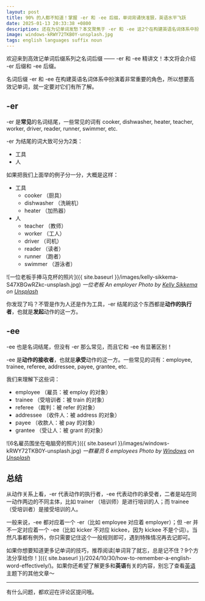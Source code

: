 ```yaml
---
layout: post
title: 90% 的人都不知道！掌握 -er 和 -ee 后缀，单词背诵快准狠，英语水平飞跃
date: 2025-01-13 20:33:38 +0800
description: 还在为记单词发愁？本文聚焦于 -er 和 -ee 这2个在构建英语名词体系中扮演着非常重要的常见词缀，深入剖析它们在单词构成中的规律与含义。通过丰富的单词实例，展示如何借助这两个词缀快速理解、记忆大量单词，让你告别死记硬背，开启高效记单词的新旅程，轻松提升词汇量。
image: windows-kRWY72TKB0Y-unsplash.jpg
tags: english languages suffix noun
---
```


欢迎来到高效记单词后缀系列之名词后缀 —— -er 和 -ee 精讲文！本文将会介绍 -er 后缀和 -ee 后缀。

名词后缀 -er 和 -ee 在构建英语名词体系中扮演着非常重要的角色，所以想要高效记单词，就一定要对它们有所了解。

## -er

-er 是**常见**的名词结尾，一些常见的词有 cooker, dishwasher, heater, teacher, worker, driver, reader, runner, swimmer, etc.

-er 为结尾的词大致可分为2类：
- 工具
- 人

如果把我们上面举的例子分一分，大概是这样：
- 工具
	- cooker （厨具）	
	- dishwasher （洗碗机）
	- heater （加热器）
- 人
	- teacher （教师）
	- worker （工人）
	- driver （司机）
	- reader （读者）
	- runner （跑者）
	- swimmer （游泳者）

![一位老板手捧马克杯的照片]({{ site.baseurl }}/images/kelly-sikkema-S47XBGwRZkc-unsplash.jpg)
*一位老板 An employer Photo by <a href="https://unsplash.com/@kellysikkema?utm_content=creditCopyText&utm_medium=referral&utm_source=unsplash">Kelly Sikkema</a> on <a href="https://unsplash.com/photos/woman-in-black-long-sleeve-shirt-holding-white-ceramic-mug-S47XBGwRZkc?utm_content=creditCopyText&utm_medium=referral&utm_source=unsplash">Unsplash</a>*

你发现了吗？不管是作为人还是作为工具，-er 结尾的这个东西都是**动作的执行者**，也就是**发起**动作的这一方。

## -ee
 
-ee 也是名词结尾，但没有 -er 那么常见，而且它和 -ee 有显著区别！

-ee 是**动作的接收者**，也就是**承受**动作的这一方。一些常见的词有：employee, trainee, referee, addressee, payee, grantee, etc.

我们来理解下这些词：

- employee （雇员：被 employ 的对象）
- trainee （受培训者：被 train 的对象）
- referee （裁判：被 refer 的对象）
- addressee （收件人：被 address 的对象）
- payee （收款人：被 pay 的对象）
- grantee （受让人：被 grant 的对象）

![6名雇员围坐在电脑旁的照片]({{ site.baseurl }}/images/windows-kRWY72TKB0Y-unsplash.jpg)
*一群雇员 6 employees Photo by <a href="https://unsplash.com/@windows?utm_content=creditCopyText&utm_medium=referral&utm_source=unsplash">Windows</a> on <a href="https://unsplash.com/photos/woman-in-maroon-sweater-using-laptop-kRWY72TKB0Y?utm_content=creditCopyText&utm_medium=referral&utm_source=unsplash">Unsplash</a>*

## 总结

从动作关系上看，-er 代表动作的执行者，-ee 代表动作的承受者，二者是站在同一动作两边的不同主体，比如 trainer （培训师）是进行培训的人；而 trainee （受培训者）是接受培训的人。

一般来说，-ee 都对应着一个 -er（比如 employee 对应着 employer）；但 -er 并不一定对应着一个 -ee（比如 kicker 不对应 kickee，因为 kickee 不是个词）。当然凡事都有例外，你只需要记住这个一般规则即可，遇到特殊情况再去记即可。

如果你想要知道更多记单词的技巧，推荐阅读[单词背了就忘，总是记不住？9个方法分享给你！]({{ site.baseurl }}/2024/10/30/how-to-remember-a-english-word-effectively/)。如果你还希望了解更多和**英语**有关的内容，别忘了查看<a href="/tag/english?utm_source=blog&utm_medium=post&utm_content=read_more">英语</a>主题下的其他文章～

---

有什么问题，都欢迎在评论区提问哦。
